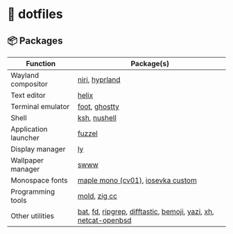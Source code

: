 # 🐚 dotfiles

## 📦 Packages

| Function | Package(s) |
|----------|------------|
| Wayland compositor | [niri](https://github.com/YaLTeR/niri), [hyprland](https://github.com/hyprwm/Hyprland) |
| Text editor | [helix](https://github.com/helix-editor/helix) |
| Terminal emulator | [foot](https://codeberg.org/dnkl/foot), [ghostty](https://github.com/ghostty-org/ghostty) |
| Shell | [ksh](https://github.com/ibara/oksh), [nushell](https://github.com/nushell/nushell) |
| Application launcher | [fuzzel](https://codeberg.org/dnkl/fuzzel) |
| Display manager | [ly](https://github.com/fairyglade/ly) |
| Wallpaper manager | [swww](https://github.com/LGFae/swww) |
| Monospace fonts | [maple mono (cv01)](https://github.com/subframe7536/maple-font), [iosevka custom](https://github.com/be5invis/Iosevka) |
| Programming tools | [mold](https://github.com/rui314/mold), [zig cc](https://ziglang.org/) |
| Other utilities | [bat](https://github.com/sharkdp/bat), [fd](https://github.com/sharkdp/fd), [ripgrep](https://github.com/BurntSushi/ripgrep), [difftastic](https://github.com/Wilfred/difftastic), [bemoji](https://github.com/marty-oehme/bemoji), [yazi](https://github.com/sxyazi/yazi), [xh](https://github.com/ducaale/xh), [netcat-openbsd](https://salsa.debian.org/debian/netcat-openbsd) |
